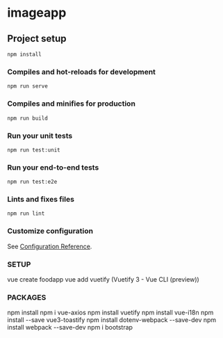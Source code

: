 # imageapp

## Project setup
```
npm install
```

### Compiles and hot-reloads for development
```
npm run serve
```

### Compiles and minifies for production
```
npm run build
```

### Run your unit tests
```
npm run test:unit
```

### Run your end-to-end tests
```
npm run test:e2e
```

### Lints and fixes files
```
npm run lint
```

### Customize configuration
See [Configuration Reference](https://cli.vuejs.org/config/).


### SETUP
vue create foodapp
vue add vuetify (Vuetify 3 - Vue CLI (preview))

### PACKAGES
npm install
npm i vue-axios
npm install vuetify
npm install vue-i18n
npm install --save vue3-toastify
npm install dotenv-webpack --save-dev
npm install webpack --save-dev
npm i bootstrap
